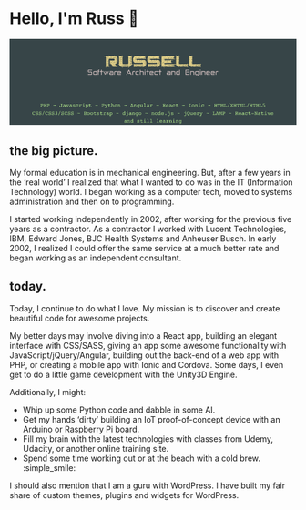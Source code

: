 # Hello, I'm Russ 👋

<!--
**DynamicProgramr/DynamicProgramr** is a ✨ _special_ ✨ repository because its `README.md` (this file) appears on your GitHub profile.

Here are some ideas to get you started:

- 🔭 I’m currently working on ...
- 🌱 I’m currently learning ...
- 👯 I’m looking to collaborate on ...
- 🤔 I’m looking for help with ...
- 💬 Ask me about ...
- 📫 How to reach me: ...
- 😄 Pronouns: ...
- ⚡ Fun fact: ...
-->
![DynamicProgramr Header](github_dynamicprogramr_header_1000x300.png)

## the big picture.

My formal education is in mechanical engineering. But, after a few years in the ‘real world’ I realized that what I wanted to do was in the IT (Information Technology) world. I began working as a computer tech, moved to systems administration and then on to programming.

I started working independently in 2002, after working for the previous five years as a contractor. As a contractor I worked with Lucent Technologies, IBM, Edward Jones, BJC Health Systems and Anheuser Busch. In early 2002, I realized I could offer the same service at a much better rate and began working as an independent consultant.

## today.

Today, I continue to do what I love. My mission is to discover and create beautiful code for awesome projects.

My better days may involve diving into a React app, building an elegant interface with CSS/SASS, giving an app some awesome functionality with JavaScript/jQuery/Angular, building out the back-end of a web app with PHP, or creating a mobile app with Ionic and Cordova. Some days, I even get to do a little game development with the Unity3D Engine.

Additionally, I might:
- Whip up some Python code and dabble in some AI.
- Get my hands ‘dirty’ building an IoT proof-of-concept device with an Arduino or Raspberry Pi board.
- Fill my brain with the latest technologies with classes from Udemy, Udacity, or another online training site.
- Spend some time working out or at the beach with a cold brew. :simple_smile:

I should also mention that I am a guru with WordPress. I have built my fair share of custom themes, plugins and widgets for WordPress.
